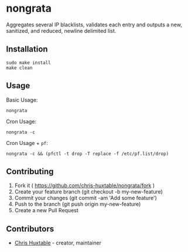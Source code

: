 # nongrata

Aggregates several IP blacklists, validates each entry and outputs a new, sanitized, and reduced, newline delimited list.

## Installation

```
sudo make install
make clean
```

## Usage

Basic Usage:
```
nongrata
```

Cron Usage:
```
nongrata -c
```

Cron Usage + `pf`:
```
nongrata -c && (pfctl -t drop -T replace -f /etc/pf.list/drop)
```

## Contributing

1. Fork it ( https://github.com/chris-huxtable/nongrata/fork )
2. Create your feature branch (git checkout -b my-new-feature)
3. Commit your changes (git commit -am 'Add some feature')
4. Push to the branch (git push origin my-new-feature)
5. Create a new Pull Request

## Contributors

- [Chris Huxtable](https://github.com/chris-huxtable) - creator, maintainer

